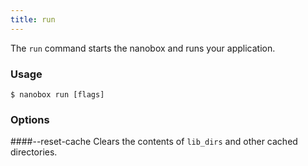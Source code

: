 ```yaml
---
title: run
---
```


The `run` command starts the nanobox and runs your application.

### Usage
```shell
$ nanobox run [flags]
```

### Options
####--reset-cache
Clears the contents of `lib_dirs` and other cached directories.